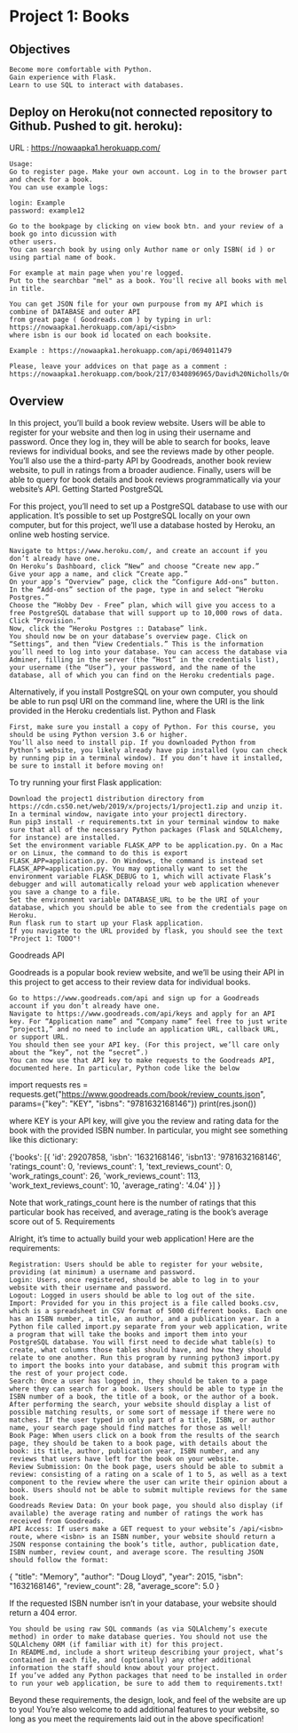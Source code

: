 # Project 1: Books                      
## Objectives

    Become more comfortable with Python.
    Gain experience with Flask.                      
    Learn to use SQL to interact with databases.
    
## Deploy on Heroku(not connected repository to Github. Pushed to git. heroku):

URL : https://nowaapka1.herokuapp.com/

    Usage: 
    Go to register page. Make your own account. Log in to the browser part and check for a book. 
    You can use example logs:
    
    login: Example
    password: example12
    
    Go to the bookpage by clicking on view book btn. and your review of a book go into dicussion with
    other users.
    You can search book by using only Author name or only ISBN( id ) or using partial name of book.
    
    For example at main page when you're logged.
    Put to the searchbar "mel" as a book. You'll recive all books with mel in title.
    
    You can get JSON file for your own purpouse from my API which is combine of DATABASE and outer API
    from great page ( Goodreads.com ) by typing in url:  https://nowaapka1.herokuapp.com/api/<isbn>
    where isbn is our book id located on each booksite. 
    
    Example : https://nowaapka1.herokuapp.com/api/0694011479
    
    Please, leave your addvices on that page as a comment : 
    https://nowaapka1.herokuapp.com/book/217/0340896965/David%20Nicholls/One%20Day/2009


## Overview

In this project, you’ll build a book review website. Users will be able to register for your website and then log in using their username and password. Once they log in, they will be able to search for books, leave reviews for individual books, and see the reviews made by other people. You’ll also use the a third-party API by Goodreads, another book review website, to pull in ratings from a broader audience. Finally, users will be able to query for book details and book reviews programmatically via your website’s API.
Getting Started
PostgreSQL

For this project, you’ll need to set up a PostgreSQL database to use with our application. It’s possible to set up PostgreSQL locally on your own computer, but for this project, we’ll use a database hosted by Heroku, an online web hosting service.

    Navigate to https://www.heroku.com/, and create an account if you don’t already have one.
    On Heroku’s Dashboard, click “New” and choose “Create new app.”
    Give your app a name, and click “Create app.”
    On your app’s “Overview” page, click the “Configure Add-ons” button.
    In the “Add-ons” section of the page, type in and select “Heroku Postgres.”
    Choose the “Hobby Dev - Free” plan, which will give you access to a free PostgreSQL database that will support up to 10,000 rows of data. Click “Provision.”
    Now, click the “Heroku Postgres :: Database” link.
    You should now be on your database’s overview page. Click on “Settings”, and then “View Credentials.” This is the information you’ll need to log into your database. You can access the database via Adminer, filling in the server (the “Host” in the credentials list), your username (the “User”), your password, and the name of the database, all of which you can find on the Heroku credentials page.

Alternatively, if you install PostgreSQL on your own computer, you should be able to run psql URI on the command line, where the URI is the link provided in the Heroku credentials list.
Python and Flask

    First, make sure you install a copy of Python. For this course, you should be using Python version 3.6 or higher.
    You’ll also need to install pip. If you downloaded Python from Python’s website, you likely already have pip installed (you can check by running pip in a terminal window). If you don’t have it installed, be sure to install it before moving on!

To try running your first Flask application:

    Download the project1 distribution directory from https://cdn.cs50.net/web/2019/x/projects/1/project1.zip and unzip it.
    In a terminal window, navigate into your project1 directory.
    Run pip3 install -r requirements.txt in your terminal window to make sure that all of the necessary Python packages (Flask and SQLAlchemy, for instance) are installed.
    Set the environment variable FLASK_APP to be application.py. On a Mac or on Linux, the command to do this is export FLASK_APP=application.py. On Windows, the command is instead set FLASK_APP=application.py. You may optionally want to set the environment variable FLASK_DEBUG to 1, which will activate Flask’s debugger and will automatically reload your web application whenever you save a change to a file.
    Set the environment variable DATABASE_URL to be the URI of your database, which you should be able to see from the credentials page on Heroku.
    Run flask run to start up your Flask application.
    If you navigate to the URL provided by flask, you should see the text "Project 1: TODO"!

Goodreads API

Goodreads is a popular book review website, and we’ll be using their API in this project to get access to their review data for individual books.

    Go to https://www.goodreads.com/api and sign up for a Goodreads account if you don’t already have one.
    Navigate to https://www.goodreads.com/api/keys and apply for an API key. For “Application name” and “Company name” feel free to just write “project1,” and no need to include an application URL, callback URL, or support URL.
    You should then see your API key. (For this project, we’ll care only about the “key”, not the “secret”.)
    You can now use that API key to make requests to the Goodreads API, documented here. In particular, Python code like the below

import requests
res = requests.get("https://www.goodreads.com/book/review_counts.json", params={"key": "KEY", "isbns": "9781632168146"})
print(res.json())

where KEY is your API key, will give you the review and rating data for the book with the provided ISBN number. In particular, you might see something like this dictionary:

{'books': [{
                'id': 29207858,
                'isbn': '1632168146',
                'isbn13': '9781632168146',
                'ratings_count': 0,
                'reviews_count': 1,
                'text_reviews_count': 0,
                'work_ratings_count': 26,
                'work_reviews_count': 113,
                'work_text_reviews_count': 10,
                'average_rating': '4.04'
            }]
}

Note that work_ratings_count here is the number of ratings that this particular book has received, and average_rating is the book’s average score out of 5.
Requirements

Alright, it’s time to actually build your web application! Here are the requirements:

    Registration: Users should be able to register for your website, providing (at minimum) a username and password.
    Login: Users, once registered, should be able to log in to your website with their username and password.
    Logout: Logged in users should be able to log out of the site.
    Import: Provided for you in this project is a file called books.csv, which is a spreadsheet in CSV format of 5000 different books. Each one has an ISBN number, a title, an author, and a publication year. In a Python file called import.py separate from your web application, write a program that will take the books and import them into your PostgreSQL database. You will first need to decide what table(s) to create, what columns those tables should have, and how they should relate to one another. Run this program by running python3 import.py to import the books into your database, and submit this program with the rest of your project code.
    Search: Once a user has logged in, they should be taken to a page where they can search for a book. Users should be able to type in the ISBN number of a book, the title of a book, or the author of a book. After performing the search, your website should display a list of possible matching results, or some sort of message if there were no matches. If the user typed in only part of a title, ISBN, or author name, your search page should find matches for those as well!
    Book Page: When users click on a book from the results of the search page, they should be taken to a book page, with details about the book: its title, author, publication year, ISBN number, and any reviews that users have left for the book on your website.
    Review Submission: On the book page, users should be able to submit a review: consisting of a rating on a scale of 1 to 5, as well as a text component to the review where the user can write their opinion about a book. Users should not be able to submit multiple reviews for the same book.
    Goodreads Review Data: On your book page, you should also display (if available) the average rating and number of ratings the work has received from Goodreads.
    API Access: If users make a GET request to your website’s /api/<isbn> route, where <isbn> is an ISBN number, your website should return a JSON response containing the book’s title, author, publication date, ISBN number, review count, and average score. The resulting JSON should follow the format:

{
    "title": "Memory",
    "author": "Doug Lloyd",
    "year": 2015,
    "isbn": "1632168146",
    "review_count": 28,
    "average_score": 5.0
}

If the requested ISBN number isn’t in your database, your website should return a 404 error.

    You should be using raw SQL commands (as via SQLAlchemy’s execute method) in order to make database queries. You should not use the SQLAlchemy ORM (if familiar with it) for this project.
    In README.md, include a short writeup describing your project, what’s contained in each file, and (optionally) any other additional information the staff should know about your project.
    If you’ve added any Python packages that need to be installed in order to run your web application, be sure to add them to requirements.txt!

Beyond these requirements, the design, look, and feel of the website are up to you! You’re also welcome to add additional features to your website, so long as you meet the requirements laid out in the above specification!
